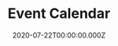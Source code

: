 ---
title: Event Calendar
date: 2020-07-22T00:00:00.000Z
eleventyNavigation:
  key: Event Calendar
  url: https://www.riderhq.com/events?type=RACE_TLICYCLING
  order: 4
---